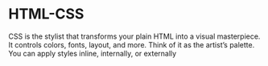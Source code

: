 # HTML-CSS
CSS is the stylist that transforms your plain HTML into a visual masterpiece. It controls colors, fonts, layout, and more. Think of it as the artist’s palette. You can apply styles inline, internally, or externally
